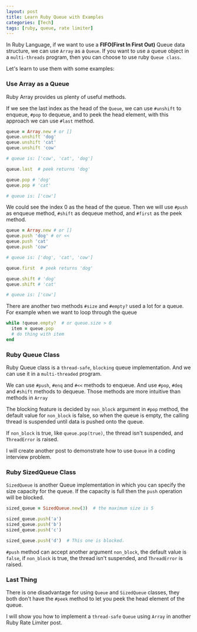 ```yaml
---
layout: post
title: Learn Ruby Queue with Examples
categories: [Tech]
tags: [ruby, queue, rate limiter]
---
```

In Ruby Language, if we want to use a **FIFO(First In First Out)** Queue data structure, we can use `Array` as a `Queue`. If you want to use a queue object in a `multi-threads` program, then you can choose to use ruby `Queue class`.

Let's learn to use them with some examples:

### Use Array as a Queue
Ruby Array provides us plenty of useful methods.

If we see the last index as the head of the `Queue`, we can use `#unshift` to enqueue, `#pop` to dequeue, and to peek the head element, with this approach we can use `#last` method.

```ruby
queue = Array.new # or []
queue.unshift 'dog'
queue.unshift 'cat'
queue.unshift 'cow'

# queue is: ['cow', 'cat', 'dog']

queue.last  # peek returns 'dog'

queue.pop # 'dog'
queue.pop # 'cat'

# queue is: ['cow']
```

We could see the index 0 as the head of the queue. Then we will use `#push` as enqueue method, `#shift` as dequeue method, and `#first` as the peek method.

```ruby
queue = Array.new # or []
queue.push 'dog' # or <<
queue.push 'cat'
queue.push 'cow'

# queue is: ['dog', 'cat', 'cow']

queue.first  # peek returns 'dog'

queue.shift # 'dog'
queue.shift # 'cat'

# queue is: ['cow']
```
There are another two methods `#size` and `#empty?` used a lot for a queue.
For example when we want to loop through the queue

```ruby
while !queue.empty?  # or queue.size > 0
  item = queue.pop
  # do thing with item
end
```
### Ruby Queue Class
Ruby Queue class is a `thread-safe`, `blocking` queue implementation. And we can use it in a `multi-threaded` program.

We can use `#push`, `#enq` and `#<<` methods to enqueue.
And use `#pop`, `#deq` and `#shift` methods to dequeue.
Those methods are more intuitive than methods in `Array`

The blocking feature is decided by `non_block` argument in `#pop` method, the default value for `non_block` is false, so when the queue is empty, the calling thread is suspended until data is pushed onto the queue.

If `non_block` is true, like `queue.pop(true)`, the thread isn't suspended, and `ThreadError` is raised.

I will create another post to demonstrate how to use `Queue` in a coding interview problem.

### Ruby SizedQueue Class
`SizedQueue` is another Queue implementation in which you can specify the size capacity for the queue. If the capacity is full then the `push` operation will be blocked.

```ruby
sized_queue = SizedQueue.new(3)  # the maximum size is 5

sized_queue.push('a')
sized_queue.push('b')
sized_queue.push('c')

sized_queue.push('d')  # This one is blocked.
```
`#push` method can accept another argument `non_block`, the default value is `false`, if `non_block` is true, the thread isn't suspended, and `ThreadError` is raised.

### Last Thing
There is one disadvantage for using `Queue` and `SizedQueue` classes, they both don't have the `#peek` method to let you peek the head element of the queue.

I will show you how to implement a `thread-safe` `Queue` using `Array` in another Ruby Rate Limiter post.
